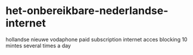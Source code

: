 
# het-onbereikbare-nederlandse-internet

hollandse nieuwe
vodaphone
paid subscription 
internet acces blocking
10 mintes
several times a day

